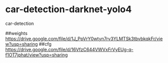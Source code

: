 # car-detection-darknet-yolo4
car-detection

##weights https://drive.google.com/file/d/1J_PpVrY0wtyn7rv3YLMTSk3tbvbkqkFr/view?usp=sharing
##cfg https://drive.google.com/file/d/16VfzC644VWVxFrVyEUg-q-f1OT7jphat/view?usp=sharing
